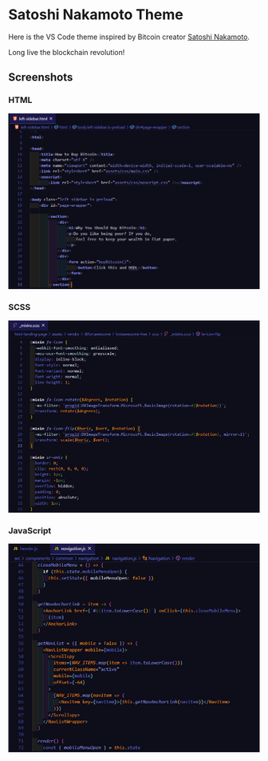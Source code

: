 # Satoshi Nakamoto Theme

Here is the VS Code theme inspired by Bitcoin creator [Satoshi Nakamoto](https://en.wikipedia.org/wiki/Satoshi_Nakamoto#:~:text=Satoshi%20Nakamoto%20is%20the%20name,devised%20the%20first%20blockchain%20database.).

Long live the blockchain revolution!

## Screenshots

### HTML

![HTML screenshot](https://github.com/MichaelMacaulay/Satoshi-Nakamoto_Theme/blob/main/html.PNG)

### SCSS

![Sass screenshot](https://github.com/MichaelMacaulay/Satoshi-Nakamoto_Theme/blob/main/scss.PNG)

### JavaScript

![JavaScript screenshot](https://github.com/MichaelMacaulay/Satoshi-Nakamoto_Theme/blob/main/js.PNG)

